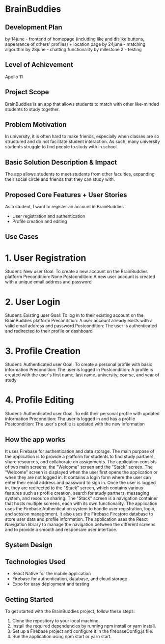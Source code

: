 # BrainBuddies
## Development Plan
by 14june - frontend of homepage (including like and dislike buttons, appearance of others' profiles) + location page
by 24june - matching algorithm
by 28june - chatting functionality 
by milestone 2 - testing

## Level of Achievement
Apollo 11

## Project Scope
BrainBuddies is an app that allows students to match with other like-minded students to study together.

## Problem Motivation
In university, it is often hard to make friends, especially when classes are so structured and do not facilitate student interaction. As such, many university students struggle to find people to study with in school.

## Basic Solution Description & Impact
The app allows students to meet students from other faculties, expanding their social circle and friends that they can study with.

## Proposed Core Features + User Stories
As a student, I want to register an account in BrainBuddies.

- User registration and authentication
- Profile creation and editing

## Use Cases
# 1. User Registration
Student: New user
Goal: To create a new account on the BrainBuddies platform
Precondition: None
Postcondition: A new user account is created with a unique email address and password

# 2. User Login
Student: Existing user
Goal: To log in to their existing account on the BrainBuddies platform
Precondition: A user account already exists with a valid email address and password
Postcondition: The user is authenticated and redirected to their profile or dashboard

# 3. Profile Creation
Student: Authenticated user
Goal: To create a personal profile with basic information
Precondition: The user is logged in
Postcondition: A profile is created with the user's first name, last name, university, course, and year of study

# 4. Profile Editing
Student: Authenticated user
Goal: To edit their personal profile with updated information
Precondition: The user is logged in and has a profile
Postcondition: The user's profile is updated with the new information

## How the app works
It uses Firebase for authentication and data storage. The main purpose of the application is to provide a platform for students to find study partners, share resources, and collaborate on assignments.
The application consists of two main screens: the "Welcome" screen and the "Stack" screen. The "Welcome" screen is displayed when the user first opens the application or when they are not logged in. It contains a login form where the user can enter their email address and password to sign in.
Once the user is logged in, they are redirected to the "Stack" screen, which contains various features such as profile creation, search for study partners, messaging system, and resource sharing. The "Stack" screen is a navigation container that hosts multiple screens, each with its own functionality.
The application uses the Firebase Authentication system to handle user registration, login, and session management. It also uses the Firebase Firestore database to store user data and profile information.
The application uses the React Navigation library to manage the navigation between the different screens and to provide a smooth and responsive user interface.

## System Design


## Technologies Used
- React Native for the mobile application
- Firebase for authentication, database, and cloud storage
- Expo for easy deployment and testing


## Getting Started
To get started with the BrainBuddies project, follow these steps:

1. Clone the repository to your local machine.
2. Install the required dependencies by running npm install or yarn install.
3. Set up a Firebase project and configure it in the firebaseConfig.js file.
4. Run the application using npm start or yarn start.

